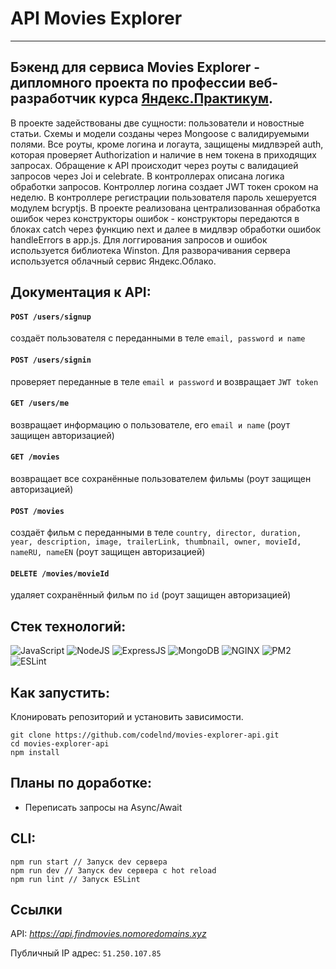 # API Movies Explorer

***

## Бэкенд для сервиса Movies Explorer - дипломного проекта по профессии веб-разработчик курса [Яндекс.Практикум](https://praktikum.yandex.ru 'Яндекс Практикум').
В проекте задействованы две сущности: пользователи и новостные статьи. Схемы и модели созданы через Mongoose с валидируемыми полями. Все роуты, кроме логина и логаута, защищены мидлвэрей auth, которая проверяет Authorization и наличие в нем токена в приходящих запросах. Обращение к API происходит через роуты с валидацией запросов через Joi и celebrate. В контроллерах описана логика обработки запросов. Контроллер логина создает JWT токен сроком на неделю. В контроллере регистрации пользователя пароль хешеруется модулем bcryptjs. В проекте реализована централизованная обработка ошибок через конструкторы ошибок - конструкторы передаются в блоках catch через функцию next и далее в мидлвэр обработки ошибок handleErrors в app.js. Для логгирования запросов и ошибок используется библиотека Winston. Для разворачивания сервера используется облачный сервис Яндекс.Облако.


## Документация к API:
#### `POST /users/signup`
cоздаёт пользователя с переданными в теле `email, password и name`

#### `POST /users/signin`
проверяет переданные в теле `email и password` и возвращает `JWT token`

#### `GET /users/me`
возвращает информацию о пользователе, его `email и name` (роут защищен авторизацией)

#### `GET /movies`
возвращает все сохранённые пользователем фильмы (роут защищен авторизацией)

#### `POST /movies`
создаёт фильм с переданными в теле `country,
director,
duration,
year,
description,
image,
trailerLink,
thumbnail,
owner,
movieId,
nameRU,
nameEN` (роут защищен авторизацией)

#### `DELETE /movies/movieId`
удаляет сохранённый фильм по `id` (роут защищен авторизацией)


## Стек технологий:
![JavaScript](https://img.shields.io/badge/-JavaScript-000?style=for-the-badge&logo=javascript)
![NodeJS](https://img.shields.io/badge/-node.js-000?style=for-the-badge&logo=node.js)
![ExpressJS](https://img.shields.io/badge/-express.js-000?style=for-the-badge&logo=express)
![MongoDB](https://img.shields.io/badge/-MongoDB-000?style=for-the-badge&logo=mongodb)
![NGINX](https://img.shields.io/badge/-nginx-000?style=for-the-badge&logo=nginx)
![PM2](https://img.shields.io/badge/-pm2-000?style=for-the-badge&logo=pm2)
![ESLint](https://img.shields.io/badge/-eslint-000?style=for-the-badge&logo=eslint)

## Как запустить:
Клонировать репозиторий и установить зависимости.
```
git clone https://github.com/codelnd/movies-explorer-api.git
cd movies-explorer-api
npm install
```


## Планы по доработке:
- Переписать запросы на Async/Await


## CLI:
```
npm run start // Запуск dev сервера
npm run dev // Запуск dev сервера с hot reload
npm run lint // Запуск ESLint
```

## Ссылки
API: *https://api.findmovies.nomoredomains.xyz*

Публичный IP адрес: `51.250.107.85`





